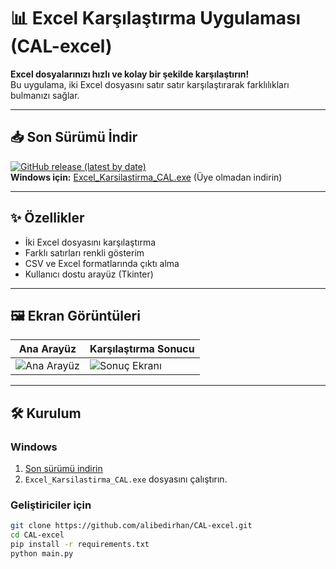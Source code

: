 # 📊 Excel Karşılaştırma Uygulaması (CAL-excel)

**Excel dosyalarınızı hızlı ve kolay bir şekilde karşılaştırın!**  
Bu uygulama, iki Excel dosyasını satır satır karşılaştırarak farklılıkları bulmanızı sağlar.

---

## 📥 Son Sürümü İndir
[![GitHub release (latest by date)](https://img.shields.io/github/v/release/alibedirhan/CAL-excel?label=İndir&style=for-the-badge)](https://github.com/alibedirhan/CAL-excel/releases/latest/download/Excel_Karsilastirma_CAL.exe)  
**Windows için:** [Excel_Karsilastirma_CAL.exe](https://github.com/alibedirhan/CAL-excel/releases/latest/download/Excel_Karsilastirma_CAL.exe) (Üye olmadan indirin)

---

## ✨ Özellikler
- İki Excel dosyasını karşılaştırma
- Farklı satırları renkli gösterim
- CSV ve Excel formatlarında çıktı alma
- Kullanıcı dostu arayüz (Tkinter)

---

## 🖼️ Ekran Görüntüleri
| Ana Arayüz | Karşılaştırma Sonucu |
|------------|----------------------|
| ![Ana Arayüz](https://i.imgur.com/XXXXXXX.png) | ![Sonuç Ekranı](https://i.imgur.com/YYYYYYY.png) |

---

## 🛠️ Kurulum
### Windows
1. [Son sürümü indirin](https://github.com/alibedirhan/CAL-excel/releases/latest)
2. `Excel_Karsilastirma_CAL.exe` dosyasını çalıştırın.

### Geliştiriciler için
```bash
git clone https://github.com/alibedirhan/CAL-excel.git
cd CAL-excel
pip install -r requirements.txt
python main.py

